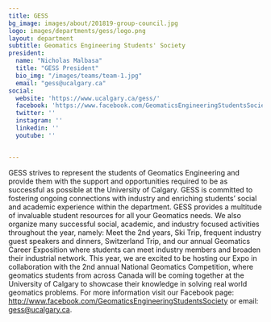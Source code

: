 ```yaml
---
title: GESS
bg_image: images/about/201819-group-council.jpg
logo: images/departments/gess/logo.png
layout: department
subtitle: Geomatics Engineering Students' Society
president:
  name: "Nicholas Malbasa"
  title: "GESS President"
  bio_img: "/images/teams/team-1.jpg"
  email: "gess@ucalgary.ca"
social:
  website: 'https://www.ucalgary.ca/gess/'
  facebook: 'https://www.facebook.com/GeomaticsEngineeringStudentsSociety/'
  twitter: ''
  instagram: ''
  linkedin: ''
  youtube: ''


---
```

GESS strives to represent the students of Geomatics Engineering and provide them with the support and opportunities required to be as successful as possible at the University of Calgary. GESS is committed to fostering ongoing connections with industry and enriching students’ social and academic experience within the department. GESS provides a multitude of invaluable student resources for all your Geomatics needs. We also organize many successful social, academic, and industry focused activities throughout the year, namely: Meet the 2nd years, Ski Trip, frequent industry guest speakers and dinners, Switzerland Trip, and our annual Geomatics Career Exposition where students can meet industry members and broaden their industrial network. This year, we are excited to be hosting our Expo in collaboration with the 2nd annual National Geomatics Competition, where geomatics students from across Canada will be coming together at the University of Calgary to showcase their knowledge in solving real world geomatics problems. For more information visit our Facebook page: http://www.facebook.com/GeomaticsEngineeringStudentsSociety or email: gess@ucalgary.ca.